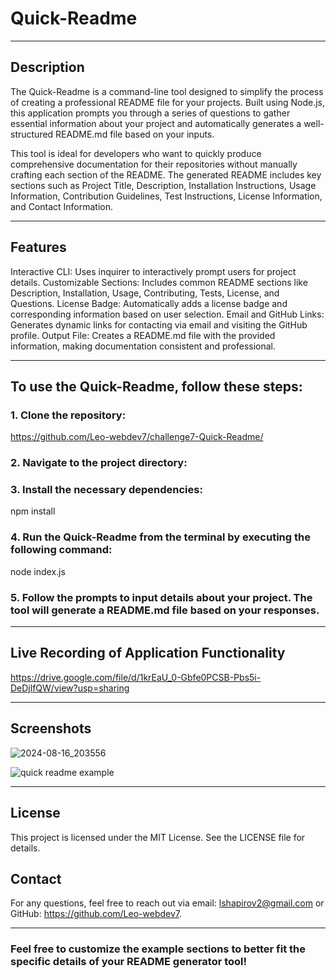 
# Quick-Readme

---

## Description

The Quick-Readme is a command-line tool designed to simplify the process of creating a professional README file for your projects. Built using Node.js, this application prompts you through a series of questions to gather essential information about your project and automatically generates a well-structured README.md file based on your inputs.

This tool is ideal for developers who want to quickly produce comprehensive documentation for their repositories without manually crafting each section of the README. The generated README includes key sections such as Project Title, Description, Installation Instructions, Usage Information, Contribution Guidelines, Test Instructions, License Information, and Contact Information.


---

## Features

Interactive CLI: Uses inquirer to interactively prompt users for project details.
Customizable Sections: Includes common README sections like Description, Installation, Usage, Contributing, Tests, License, and Questions.
License Badge: Automatically adds a license badge and corresponding information based on user selection.
Email and GitHub Links: Generates dynamic links for contacting via email and visiting the GitHub profile.
Output File: Creates a README.md file with the provided information, making documentation consistent and professional.


---


## To use the Quick-Readme, follow these steps:

### 1. Clone the repository: 

https://github.com/Leo-webdev7/challenge7-Quick-Readme/

### 2. Navigate to the project directory:

### 3. Install the necessary dependencies:

npm install

### 4. Run the Quick-Readme from the terminal by executing the following command:

node index.js

### 5. Follow the prompts to input details about your project. The tool will generate a README.md file based on your responses.

---


## Live Recording of Application Functionality

https://drive.google.com/file/d/1krEaU_0-Gbfe0PCSB-Pbs5i-DeDjlfQW/view?usp=sharing


---

## Screenshots

![2024-08-16_203556](https://github.com/user-attachments/assets/da7ff843-cac5-4364-b5ee-a09a90411fd7)

![quick readme example](https://github.com/user-attachments/assets/574470b4-4b8f-4ee0-85da-a40ca3040173)

---
## License

This project is licensed under the MIT License. See the LICENSE file for details.

## Contact
For any questions, feel free to reach out via email: lshapirov2@gmail.com or GitHub: https://github.com/Leo-webdev7.

---

### Feel free to customize the example sections to better fit the specific details of your README generator tool!







